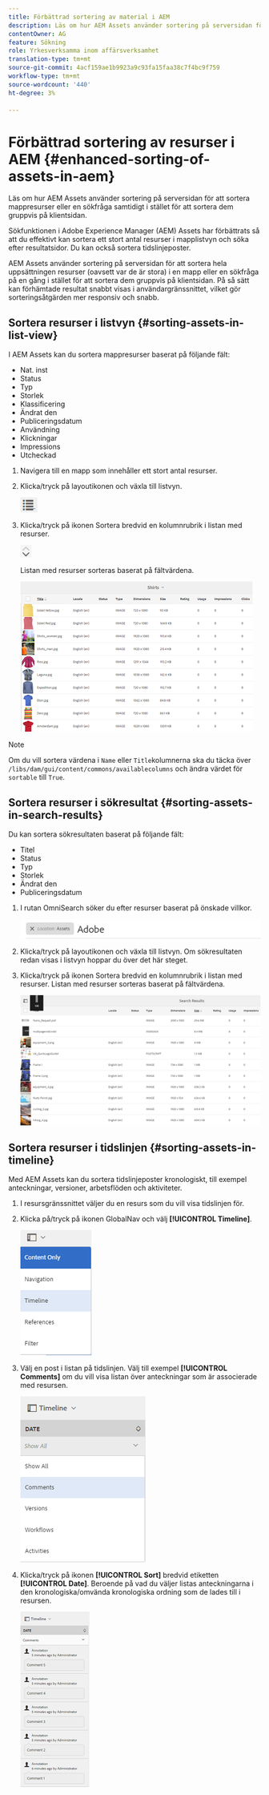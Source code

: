 ```yaml
---
title: Förbättrad sortering av material i AEM
description: Läs om hur AEM Assets använder sortering på serversidan för att sortera mappresurser eller en sökfråga samtidigt i stället för att sortera dem gruppvis på klientsidan.
contentOwner: AG
feature: Sökning
role: Yrkesverksamma inom affärsverksamhet
translation-type: tm+mt
source-git-commit: 4acf159ae1b9923a9c93fa15faa38c7f4bc9f759
workflow-type: tm+mt
source-wordcount: '440'
ht-degree: 3%

---
```



# Förbättrad sortering av resurser i AEM {#enhanced-sorting-of-assets-in-aem}

Läs om hur AEM Assets använder sortering på serversidan för att sortera mappresurser eller en sökfråga samtidigt i stället för att sortera dem gruppvis på klientsidan.

Sökfunktionen i Adobe Experience Manager (AEM) Assets har förbättrats så att du effektivt kan sortera ett stort antal resurser i mapplistvyn och söka efter resultatsidor. Du kan också sortera tidslinjeposter.

AEM Assets använder sortering på serversidan för att sortera hela uppsättningen resurser (oavsett var de är stora) i en mapp eller en sökfråga på en gång i stället för att sortera dem gruppvis på klientsidan. På så sätt kan förhämtade resultat snabbt visas i användargränssnittet, vilket gör sorteringsåtgärden mer responsiv och snabb.

## Sortera resurser i listvyn {#sorting-assets-in-list-view}

I AEM Assets kan du sortera mappresurser baserat på följande fält:

* Nat. inst
* Status
* Typ
* Storlek
* Klassificering
* Ändrat den
* Publiceringsdatum
* Användning
* Klickningar
* Impressions
* Utcheckad

1. Navigera till en mapp som innehåller ett stort antal resurser.
1. Klicka/tryck på layoutikonen och växla till listvyn.

   ![chlimage_1-394](assets/chlimage_1-394.png)

1. Klicka/tryck på ikonen Sortera bredvid en kolumnrubrik i listan med resurser.

   ![chlimage_1-395](assets/chlimage_1-395.png)

   Listan med resurser sorteras baserat på fältvärdena.

   ![chlimage_1-396](assets/chlimage_1-396.png)

>[!NOTE]
>
>Om du vill sortera värdena i `Name` eller `Title`kolumnerna ska du täcka över `/libs/dam/gui/content/commons/availablecolumns` och ändra värdet för `sortable` till `True`.

## Sortera resurser i sökresultat {#sorting-assets-in-search-results}

Du kan sortera sökresultaten baserat på följande fält:

* Titel
* Status
* Typ
* Storlek
* Ändrat den
* Publiceringsdatum

1. I rutan OmniSearch söker du efter resurser baserat på önskade villkor.

   ![chlimage_1-397](assets/chlimage_1-397.png)

1. Klicka/tryck på layoutikonen och växla till listvyn. Om sökresultaten redan visas i listvyn hoppar du över det här steget.
1. Klicka/tryck på ikonen Sortera bredvid en kolumnrubrik i listan med resurser. Listan med resurser sorteras baserat på fältvärdena.

   ![chlimage_1-398](assets/chlimage_1-398.png)

## Sortera resurser i tidslinjen {#sorting-assets-in-timeline}

Med AEM Assets kan du sortera tidslinjeposter kronologiskt, till exempel anteckningar, versioner, arbetsflöden och aktiviteter.

1. I resursgränssnittet väljer du en resurs som du vill visa tidslinjen för.
1. Klicka på/tryck på ikonen GlobalNav och välj **[!UICONTROL Timeline]**.

   ![chlimage_1-399](assets/chlimage_1-399.png)

1. Välj en post i listan på tidslinjen. Välj till exempel **[!UICONTROL Comments]** om du vill visa listan över anteckningar som är associerade med resursen.

   ![chlimage_1-400](assets/chlimage_1-400.png)

1. Klicka/tryck på ikonen **[!UICONTROL Sort]** bredvid etiketten **[!UICONTROL Date]**. Beroende på vad du väljer listas anteckningarna i den kronologiska/omvända kronologiska ordning som de lades till i resursen.

   ![chlimage_1-401](assets/chlimage_1-401.png)


